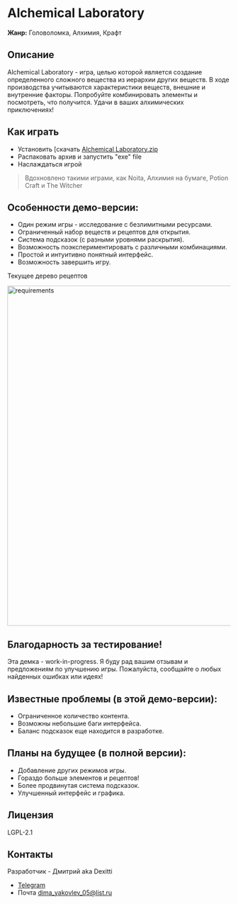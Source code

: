 # Alchemical Laboratory
**Жанр:** Головоломка, Алхимия, Крафт
## Описание
Alchemical Laboratory - игра, целью которой является создание определенного сложного вещества из иерархии других веществ. В ходе производства учитываются характеристики веществ, внешние и внутренние факторы. Попробуйте комбинировать элементы и посмотреть, что получится. Удачи в ваших алхимических приключениях!

## Как играть
- Установить [скачать [Alchemical Laboratory.zip](https://github.com/user-attachments/files/19833231/Alchemical.Laboratory.zip)
- Распаковать архив и запустить "exe" file
- Наслаждаться игрой

>Вдохновлено такими играми, как Noita, Алхимия на бумаге, Potion Craft и The Witcher

## Особенности демо-версии:
- Один режим игры - исследование с безлимитными ресурсами.
- Ограниченный набор веществ и рецептов для открытия.
- Система подсказок (с разными уровнями раскрытия).
- Возможность поэкспериментировать с различными комбинациями.
- Простой и интуитивно понятный интерфейс.
- Возможность завершить игру.

Текущее дерево рецептов

<img width="768" alt="requirements" src="https://github.com/user-attachments/assets/1c3de363-2d45-4ac3-99d9-9e1333e08f05"/>

## Благодарность за тестирование!
Эта демка - work-in-progress. Я буду рад вашим отзывам и предложениям по улучшению игры. Пожалуйста, сообщайте о любых найденных ошибках или идеях!
## Известные проблемы (в этой демо-версии):
- Ограниченное количество контента.
- Возможны небольшие баги интерфейса.
- Баланс подсказок еще находится в разработке.
## Планы на будущее (в полной версии):
- Добавление других режимов игры.
- Гораздо больше элементов и рецептов!
- Более продвинутая система подсказок.
- Улучшенный интерфейс и графика.

## Лицензия
LGPL-2.1
## Контакты
Разработчик - Дмитрий aka Dexitti
- [Telegram](https://t.me/Dexitti)
- Почта dima_yakovlev_05@list.ru
